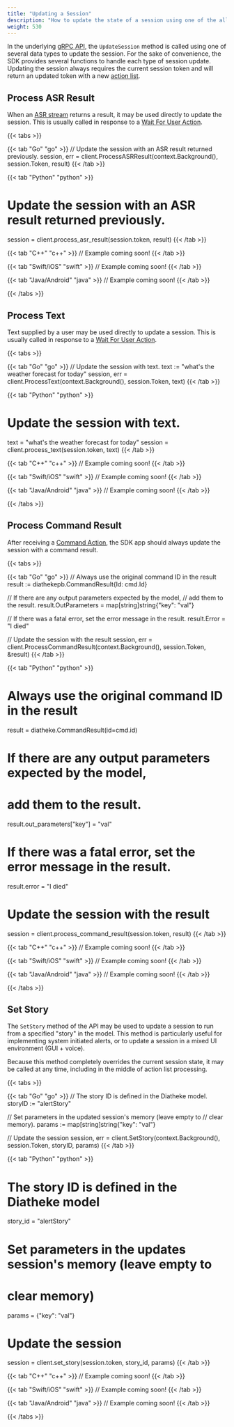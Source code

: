 ```yaml
---
title: "Updating a Session"
description: "How to update the state of a session using one of the allowed inputs, then responding to the session output."
weight: 530
---
```


In the underlying [gRPC API](../../protobuf), the `UpdateSession` method
is called using one of several data types to update the session. For the
sake of convenience, the SDK provides several functions to handle each
type of session update. Updating the session always requires the current
session token and will return an updated token with a new [action list](../actions).

## Process ASR Result
When an [ASR stream](../../audio-input) returns a result, it may be used
directly to update the session. This is usually called in response to a
[Wait For User Action](../actions/#wait-for-user-action).

{{< tabs >}}

{{< tab "Go" "go" >}}
// Update the session with an ASR result returned previously.
session, err = client.ProcessASRResult(context.Background(), session.Token, result)
{{< /tab >}}

{{< tab "Python" "python" >}}
# Update the session with an ASR result returned previously.
session = client.process_asr_result(session.token, result)
{{< /tab >}}

{{< tab "C++" "c++" >}}
// Example coming soon!
{{< /tab >}}

{{< tab "Swift/iOS" "swift" >}}
// Example coming soon!
{{< /tab >}}

{{< tab "Java/Android" "java" >}}
// Example coming soon!
{{< /tab >}}

{{< /tabs >}}

## Process Text
Text supplied by a user may be used directly to update a session. This is
usually called in response to a [Wait For User Action](../actions/#wait-for-user-action).

{{< tabs >}}

{{< tab "Go" "go" >}}
// Update the session with text.
text := "what's the weather forecast for today"
session, err = client.ProcessText(context.Background(), session.Token, text)
{{< /tab >}}

{{< tab "Python" "python" >}}
# Update the session with text.
text = "what's the weather forecast for today"
session = client.process_text(session.token, text)
{{< /tab >}}

{{< tab "C++" "c++" >}}
// Example coming soon!
{{< /tab >}}

{{< tab "Swift/iOS" "swift" >}}
// Example coming soon!
{{< /tab >}}

{{< tab "Java/Android" "java" >}}
// Example coming soon!
{{< /tab >}}

{{< /tabs >}}

## Process Command Result
After receiving a [Command Action](../actions/#command-action), the SDK
app should always update the session with a command result.

{{< tabs >}}

{{< tab "Go" "go" >}}
// Always use the original command ID in the result
result := diathekepb.CommandResult{Id: cmd.Id}

// If there are any output parameters expected by the model,
// add them to the result.
result.OutParameters = map[string]string{"key": "val"}

// If there was a fatal error, set the error message in the result.
result.Error = "I died"

// Update the session with the result
session, err = client.ProcessCommandResult(context.Background(), session.Token, &result)
{{< /tab >}}

{{< tab "Python" "python" >}}
# Always use the original command ID in the result
result = diatheke.CommandResult(id=cmd.id)

# If there are any output parameters expected by the model,
# add them to the result.
result.out_parameters["key"] = "val"

# If there was a fatal error, set the error message in the result.
result.error = "I died"

# Update the session with the result
session = client.process_command_result(session.token, result)
{{< /tab >}}

{{< tab "C++" "c++" >}}
// Example coming soon!
{{< /tab >}}

{{< tab "Swift/iOS" "swift" >}}
// Example coming soon!
{{< /tab >}}

{{< tab "Java/Android" "java" >}}
// Example coming soon!
{{< /tab >}}

{{< /tabs >}}

## Set Story
The `SetStory` method of the API may be used to update a session to run
from a specified "story" in the model. This method is particularly useful
for implementing system initiated alerts, or to update a session in a
mixed UI environment (GUI + voice).

Because this method completely overrides the current session state, it may
be called at any time, including in the middle of action list processing.

{{< tabs >}}

{{< tab "Go" "go" >}}
// The story ID is defined in the Diatheke model.
storyID := "alertStory"

// Set parameters in the updated session's memory (leave empty to
// clear memory).
params := map[string]string{"key": "val"}

// Update the session
session, err = client.SetStory(context.Background(), session.Token, storyID, params)
{{< /tab >}}

{{< tab "Python" "python" >}}
# The story ID is defined in the Diatheke model
story_id = "alertStory"

# Set parameters in the updates session's memory (leave empty to
# clear memory)
params = {"key": "val"}

# Update the session
session = client.set_story(session.token, story_id, params)
{{< /tab >}}

{{< tab "C++" "c++" >}}
// Example coming soon!
{{< /tab >}}

{{< tab "Swift/iOS" "swift" >}}
// Example coming soon!
{{< /tab >}}

{{< tab "Java/Android" "java" >}}
// Example coming soon!
{{< /tab >}}

{{< /tabs >}}
